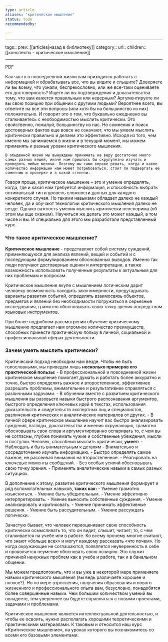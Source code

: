```yaml
---
type: article
aliases: "критическое мышление"
status: todo
recommendedby:

---
```

___
tags::
prev::[[articles|назад в библиотеку]]
category::
url::
children:: [[конспекты - критическое мышление]]
___
PDF

Как часто в повседневной жизни вам приходится работать с информацией и обрабатывать все, что вы видите и слышите? Доверяете ли вы всему, что узнали, беспрекословно, или же все-таки оцениваете его достоверность? Ищете ли вы подтверждения и доказательства тому, что вам кажется правильным или неверным? Аргументируете ли вы свою позицию при общении с другими людьми?
Вероятнее всего, вы ответите на все эти вопросы (или хотя бы на большинство из них) положительно. И говорит это о том, что буквально ежедневно вы сталкиваетесь с необходимостью мыслить критически. Это свойственно, пожалуй, большинству из нас. Но сомнения и поиск достоверных фактов еще вовсе не означают, что мы умеем мыслить критически правильно и делаем это эффективно. Исходя из того, чем именно мы занимаемся в жизни и в текущий момент, мы можем применять и разные уровни критического мышления.
```
В обыденной жизни мы вынуждены принимать на веру достаточно много самых разных вещей, иначе нам пришлось бы скрупулезно изучать и проверять любые мелочи. Поэтому мы сами вправе решать, когда и какое количество информации нам может потребоваться, стоит ли подвергать ее сомнению и проверке и в какой степени.
```
Говоря проще, критическое мышление – это и умение определять, когда, где и какая нам требуется информация, и способность выбрать оптимальный тип и уровень сложности данных для каждого конкретного случая. Но такими навыками обладает далеко не каждый человек, да и обучают технологии критического мышления далеко не везде. Однако важность умения мыслить критически неоспорима (об этом мы еще скажем). Научиться же делать это может каждый, в том числе и вы. И специально для этого мы разработали представленный курс.
### Что такое критическое мышление?
**Критическое мышление** - представляет собой систему суждений, применяющуюся для анализа явлений, вещей и событий и с последующим формулированием обоснованных выводов. Именно так люди получают достоверные оценки и интерпретации, а также возможность использовать полученные результаты к актуальным для них проблемам и вопросам.

Критическое мышление вкупе с мышлением логическим дарит человеку возможность находить закономерности, предугадывать варианты развития событий, определять взаимосвязь объектов, предметов и явлений без необходимости погружаться в серьезные исследования, грамотно обосновывать свою точку зрения посредством языковых инструментов.

При более подробном рассмотрении обучение критическому мышлению предлагает нам огромное количество преимуществ, способных принести практическую пользу в личной, социальной и профессиональной сферах деятельности.

### Зачем уметь мыслить критически?
Критический подход необходим нам везде. Чтобы не быть голословными, мы приведем лишь **несколько примеров его практической пользы:**
	- В профессиональной и повседневной жизни критическое мышление помогает думать и работать более аккуратно и точно, быстро определять важное и второстепенное, эффективнее разрешать проблемы, внимательнее и результативнее справляться с различными задачами.
	- В обучении вместе с развитием критического мышления вы разовьете навыки быстрого распознавания аргументов, быстрого определения ключевых идей в текстах, использования доказательств и свидетельств экспертных лиц и специалистов, различения критических и аналитических материалов от других.
	- В личной сфере критическое мышление научит вас быстро анализировать суждения, взгляды, доказательства и мнения окружающих, грамотно обосновывать свои слова и аргументированно оспаривать то, с чем вы не согласны, глубже понимать чужие и собственные убеждения, мысли и поступки.
Человек, способный мыслить критически, **умеет:**
	- Наблюдать и быть внимательным к деталям
	- Внимательно и сосредоточенно изучать информацию.
	- Быстро определять самое важное, не рассеивая внимания на второстепенное.
	- Реагировать на ключевые моменты сообщений.
	- Без особых усилий обосновывать свою точку зрения.
	- Применять аналитические навыки в самых разных ситуациях.

В дополнение к этому, развитие критического мышления формирует и ряд вспомогательных навыков, **таких как:**
	- Умение грамотно изъясняться.
	- Умение быть убедительным.
	- Умение эффективно интерпретировать.
	- Умение выносить собственные суждения.
	- Умение анализировать и критиковать.
	- Умение принимать эффективные решения.
	- Умение быть рассудительным.
	- Умение рассуждать логически.

Зачастую бывает, что человек переоценивает свою способность критически осмысливать то, что он видит, слышит, читает; то, с чем сталкивается на учебе или в работе. Ко всему прочему многие считают, что знают «больше всех» и могут каждому рассказать «что почем». Но когда окружающие не соглашаются, появляется неуверенность в себе и проявляется неумение обосновать свою позицию. Это служит причиной ненужных проблем как в учебе и работе, так и в банальном общении.

Мы можем предположить, что и вы уже в некоторой мере применяете навыки критического мышления (вы ведь различаете хорошее и плохое?). Но по мере взросления, получения образования и нового жизненного и профессионального опыта вам, безусловно, понадобятся более совершенные навыки. Чем большим количеством умений вы овладеете, тем увереннее вы будете справляться с новыми проектами, задачами и проблемами.

Критическое мышление является интеллектуальной деятельностью, и чтобы ее освоить, нужно располагать хорошими теоретическими и практическими материалами. К таковым и относится наш курс «Критическое мышление», на уроках которого вы познакомитесь со всеми его базовыми элементами.